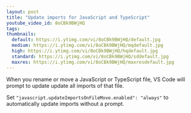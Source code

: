 ```yaml
---
layout: post
title: "Update imports for JavaScript and TypeScript"
youtube_video_id: 8oCBk9BWjHQ
tags:
thumbnails:
  default: https://i.ytimg.com/vi/8oCBk9BWjHQ/default.jpg
  medium: https://i.ytimg.com/vi/8oCBk9BWjHQ/mqdefault.jpg
  high: https://i.ytimg.com/vi/8oCBk9BWjHQ/hqdefault.jpg
  standard: https://i.ytimg.com/vi/8oCBk9BWjHQ/sddefault.jpg
  maxres: https://i.ytimg.com/vi/8oCBk9BWjHQ/maxresdefault.jpg
---
```


When you rename or move a JavaScript or TypeScript file, VS Code will prompt to update update all imports of that file.

Set `"javascript.updateImportsOnFileMove.enabled": "always"` to automatically update imports without a prompt.
